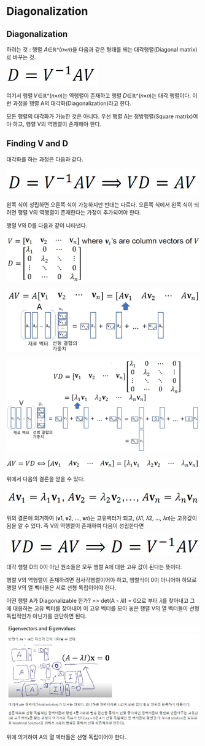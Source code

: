# Diagonalization

## Diagonalization

하려는 것 : 행렬 𝐴∈ℝ^(𝑛×𝑛)을 다음과 같은 형태를 띄는 대각행렬(Diagonal matrix)로 바꾸는 것.

![](./Figure/Diagonalization1.JPG)

여기서 행렬 𝑉∈ℝ^(𝑛×𝑛)는 역행렬이 존재하고 행렬 𝐷∈ℝ^(𝑛×𝑛)는 대각 행렬이다. 이런 과정을 행렬 A의 대각화(Diagonalization)라고 한다. 

모든 행렬의 대각화가 가능한 것은 아니다. 우선 행렬 A는 정방행렬(Square matrix)여야 하고, 행렬 V의 역행렬이 존재해야 한다. 



## Finding V and D

대각화를 하는 과정은 다음과 같다.

![](./Figure/Diagonalization3.JPG)

왼쪽 식이 성립하면 오른쪽 식이 가능하지만 반대는 다르다. 오른쪽 식에서 왼쪽 식이 되려면 행렬 V의 역행렬이 존재한다는 가정이 추가되어야 한다. 

행렬 V와 D를 다음과 같이 나타낸다.

![](./Figure/Diagonalization4.JPG)

![](./Figure/Diagonalization5.JPG)

![](./Figure/Diagonalization6.JPG)

![](./Figure/Diagonalization7.JPG)

위에서 다음의 결론을 얻을 수 있다.

![](./Figure/Diagonalization8.JPG)

위의 결론에 의거하여 (𝐯1, 𝐯2, …, 𝐯𝑛)는 고유벡터가 되고, (𝜆1, 𝜆2, …, 𝜆𝑛)는 고유값이 됨을 알 수 있다. 즉 V의 역행렬이 존재하여 다음이 성립한다면

![](./Figure/Diagonalization9.JPG)

대각 행렬 D의 0이 아닌 원소들은 모두 행렬 A에 대한 고유 값이 된다는 뜻이다.

행렬 V의 역행렬이 존재하려면 정사각행렬이어야 하고, 행렬식이 0이 아니어야 하므로 행렬 V의 열 벡터들은 서로 선형 독립이어야 한다. 

어떤 행렬 A가 Diagonalizable 한가? => det(A - 𝜆I) = 0으로 부터 𝜆를 찾아내고 그에 대응하는 고유 벡터를 찾아내어 이 고유 벡터를 모아 놓은 행렬 V의 열 벡터들이 선형 독립적인가 아닌가를 판단하면 된다. 

![](./Figure/Diagonalization10.JPG)

위에 의거하여 A의 열 벡터들은 선형 독립이어야 한다.

